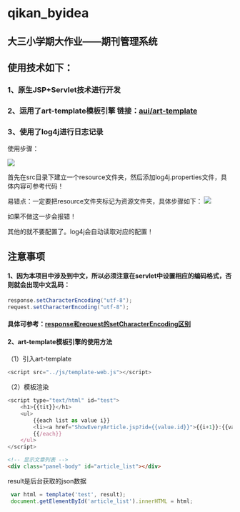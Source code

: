 # qikan_byidea

## 大三小学期大作业——期刊管理系统


## 使用技术如下：

### 1、原生JSP+Servlet技术进行开发

### 2、运用了art-template模板引擎    链接：[aui/art-template](https://github.com/aui/art-template)

### 3、使用了log4j进行日志记录

使用步骤：

![](http://op3sagu96.bkt.clouddn.com/123.PNG)

首先在src目录下建立一个resource文件夹，然后添加log4j.properties文件，具体内容可参考代码！

易错点：一定要把resource文件夹标记为资源文件夹，具体步骤如下：
![](http://op3sagu96.bkt.clouddn.com/456.gif)

如果不做这一步会报错！

其他的就不要配置了。log4j会自动读取对应的配置！

## 注意事项

#### 1、因为本项目中涉及到中文，所以必须注意在servlet中设置相应的编码格式，否则就会出现中文乱码：

```java
response.setCharacterEncoding("utf-8");
request.setCharacterEncoding("utf-8");
```

#### 具体可参考：[response和request的setCharacterEncoding区别](http://www.cnblogs.com/fan-xiaofan/p/6028233.html)

#### 2、art-template模板引擎的使用方法

（1）引入art-template
```java
<script src="../js/template-web.js"></script>
```
（2）模板渲染
```javascript
<script type="text/html" id="test">
    <h1>{{tit}}</h1>
    <ul>
        {{each list as value i}}
        <li><a href="ShowEveryArticle.jsp?id={{value.id}}">{{i+1}}:{{value.title}} 作者：{{value.autor.autoname}}</a></li>
        {{/each}}
    </ul>
</script>
```

```html
<!-- 显示文章列表 -->
<div class="panel-body" id="article_list"></div>
```
result是后台获取的json数据

```javascript
 var html = template('test', result);
 document.getElementById('article_list').innerHTML = html;
```